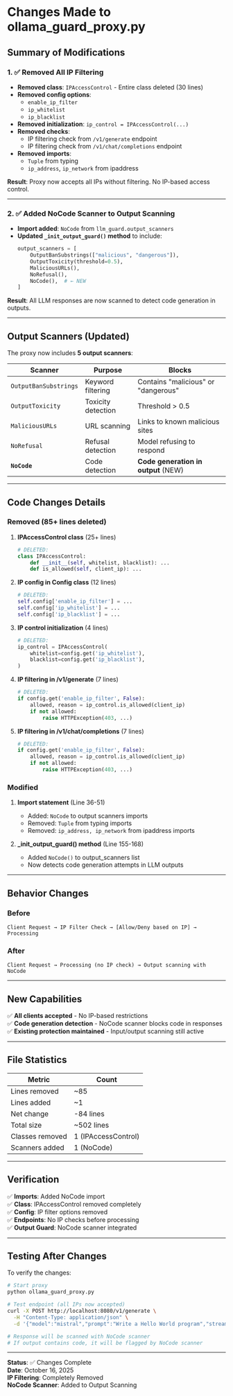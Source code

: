 # Changes Made to ollama_guard_proxy.py

## Summary of Modifications

### 1. ✅ Removed All IP Filtering
- **Removed class**: `IPAccessControl` - Entire class deleted (30 lines)
- **Removed config options**: 
  - `enable_ip_filter`
  - `ip_whitelist`
  - `ip_blacklist`
- **Removed initialization**: `ip_control = IPAccessControl(...)` 
- **Removed checks**:
  - IP filtering check from `/v1/generate` endpoint
  - IP filtering check from `/v1/chat/completions` endpoint
- **Removed imports**: 
  - `Tuple` from typing
  - `ip_address`, `ip_network` from ipaddress

**Result**: Proxy now accepts all IPs without filtering. No IP-based access control.

---

### 2. ✅ Added NoCode Scanner to Output Scanning
- **Import added**: `NoCode` from `llm_guard.output_scanners`
- **Updated `_init_output_guard()` method** to include:
  ```python
  output_scanners = [
      OutputBanSubstrings(["malicious", "dangerous"]),
      OutputToxicity(threshold=0.5),
      MaliciousURLs(),
      NoRefusal(),
      NoCode(),  # ← NEW
  ]
  ```

**Result**: All LLM responses are now scanned to detect code generation in outputs.

---

## Output Scanners (Updated)

The proxy now includes **5 output scanners**:

| Scanner | Purpose | Blocks |
|---------|---------|--------|
| `OutputBanSubstrings` | Keyword filtering | Contains "malicious" or "dangerous" |
| `OutputToxicity` | Toxicity detection | Threshold > 0.5 |
| `MaliciousURLs` | URL scanning | Links to known malicious sites |
| `NoRefusal` | Refusal detection | Model refusing to respond |
| **`NoCode`** | Code detection | **Code generation in output** (NEW) |

---

## Code Changes Details

### Removed (85+ lines deleted)

1. **IPAccessControl class** (25+ lines)
   ```python
   # DELETED:
   class IPAccessControl:
       def __init__(self, whitelist, blacklist): ...
       def is_allowed(self, client_ip): ...
   ```

2. **IP config in Config class** (12 lines)
   ```python
   # DELETED:
   self.config['enable_ip_filter'] = ...
   self.config['ip_whitelist'] = ...
   self.config['ip_blacklist'] = ...
   ```

3. **IP control initialization** (4 lines)
   ```python
   # DELETED:
   ip_control = IPAccessControl(
       whitelist=config.get('ip_whitelist'),
       blacklist=config.get('ip_blacklist'),
   )
   ```

4. **IP filtering in /v1/generate** (7 lines)
   ```python
   # DELETED:
   if config.get('enable_ip_filter', False):
       allowed, reason = ip_control.is_allowed(client_ip)
       if not allowed:
           raise HTTPException(403, ...)
   ```

5. **IP filtering in /v1/chat/completions** (7 lines)
   ```python
   # DELETED:
   if config.get('enable_ip_filter', False):
       allowed, reason = ip_control.is_allowed(client_ip)
       if not allowed:
           raise HTTPException(403, ...)
   ```

### Modified

1. **Import statement** (Line 36-51)
   - Added: `NoCode` to output scanners imports
   - Removed: `Tuple` from typing imports
   - Removed: `ip_address, ip_network` from ipaddress imports

2. **_init_output_guard() method** (Line 155-168)
   - Added `NoCode()` to output_scanners list
   - Now detects code generation attempts in LLM outputs

---

## Behavior Changes

### Before
```
Client Request → IP Filter Check → [Allow/Deny based on IP] → Processing
```

### After
```
Client Request → Processing (no IP check) → Output scanning with NoCode
```

---

## New Capabilities

✅ **All clients accepted** - No IP-based restrictions  
✅ **Code generation detection** - NoCode scanner blocks code in responses  
✅ **Existing protection maintained** - Input/output scanning still active  

---

## File Statistics

| Metric | Count |
|--------|-------|
| Lines removed | ~85 |
| Lines added | ~1 |
| Net change | -84 lines |
| Total size | ~502 lines |
| Classes removed | 1 (IPAccessControl) |
| Scanners added | 1 (NoCode) |

---

## Verification

✅ **Imports**: Added NoCode import  
✅ **Class**: IPAccessControl removed completely  
✅ **Config**: IP filter options removed  
✅ **Endpoints**: No IP checks before processing  
✅ **Output Guard**: NoCode scanner integrated  

---

## Testing After Changes

To verify the changes:

```bash
# Start proxy
python ollama_guard_proxy.py

# Test endpoint (all IPs now accepted)
curl -X POST http://localhost:8080/v1/generate \
  -H "Content-Type: application/json" \
  -d '{"model":"mistral","prompt":"Write a Hello World program","stream":false}'

# Response will be scanned with NoCode scanner
# If output contains code, it will be flagged by NoCode scanner
```

---

**Status**: ✅ Changes Complete  
**Date**: October 16, 2025  
**IP Filtering**: Completely Removed  
**NoCode Scanner**: Added to Output Scanning
